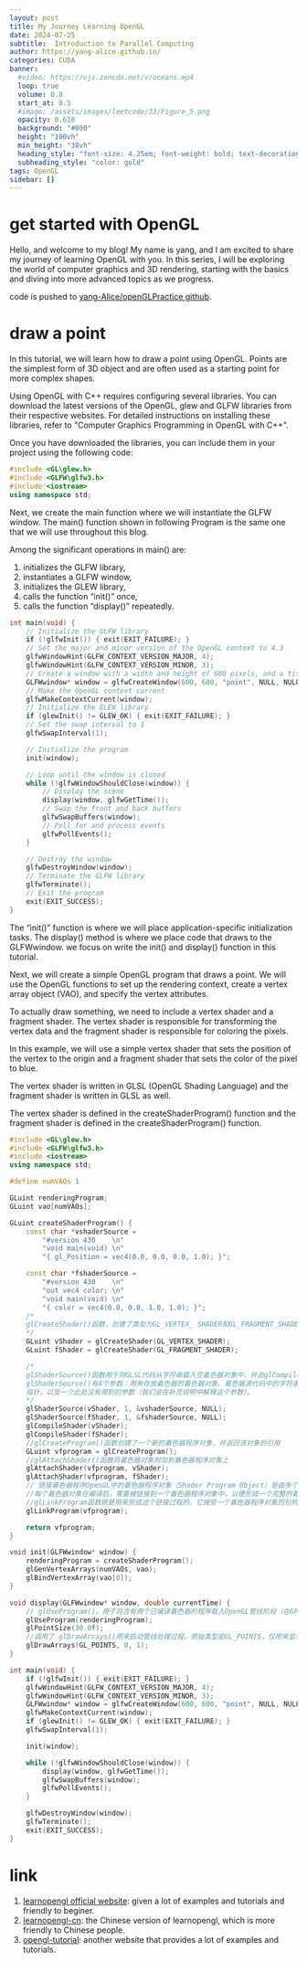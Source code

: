 ```yaml
---
layout: post
title: My Journey Learning OpenGL
date: 2024-07-25
subtitle:  Introduction to Parallel Computing
author: https://yang-alice.github.io/
categories: CUDA
banner:
  #video: https://vjs.zencdn.net/v/oceans.mp4
  loop: true
  volume: 0.8
  start_at: 8.5
  #image: /assets/images/leetcode/33/Figure_5.png
  opacity: 0.618
  background: "#000"
  height: "100vh"
  min_height: "38vh"
  heading_style: "font-size: 4.25em; font-weight: bold; text-decoration: underline"
  subheading_style: "color: gold"
tags: OpenGL
sidebar: []
---
```

# get started with OpenGL

Hello, and welcome to my blog! My name is yang, and I am excited to share my journey of learning OpenGL with you. In this series, I will be exploring the world of computer graphics and 3D rendering, starting with the basics and diving into more advanced topics as we progress.

code is pushed to [yang-Alice/openGLPractice github](https://github.com/yang-Alice/openGLPractice/tree/main).

# draw a point

In this tutorial, we will learn how to draw a point using OpenGL. Points are the simplest form of 3D object and are often used as a starting point for more complex shapes. 

Using OpenGL with C++ requires configuring several libraries. You can download the latest versions of the OpenGL, glew and GLFW libraries from their respective websites. For detailed instructions on installing these libraries, refer to "Computer Graphics Programming in OpenGL with C++".


Once you have downloaded the libraries, you can include them in your project using the following code:
```c++
#include <GL\glew.h>
#include <GLFW\glfw3.h>
#include <iostream>
using namespace std;
```

Next, we create the main function where we will instantiate the GLFW window.
The main() function shown in following Program is the same one that we will use throughout this blog. 

Among the significant operations in main() are:
1. initializes the GLFW library, 
2. instantiates a GLFW window, 
3. initializes the GLEW library, 
4. calls the function “init()” once, 
5. calls the function “display()” repeatedly.

```c++
int main(void) {
	// Initialize the GLFW library
	if (!glfwInit()) { exit(EXIT_FAILURE); }
	// Set the major and minor version of the OpenGL context to 4.3
	glfwWindowHint(GLFW_CONTEXT_VERSION_MAJOR, 4);
	glfwWindowHint(GLFW_CONTEXT_VERSION_MINOR, 3);
	// Create a window with a width and height of 600 pixels, and a title of "point"
	GLFWwindow* window = glfwCreateWindow(600, 600, "point", NULL, NULL);
	// Make the OpenGL context current
	glfwMakeContextCurrent(window);
	// Initialize the GLEW library
	if (glewInit() != GLEW_OK) { exit(EXIT_FAILURE); }
	// Set the swap interval to 1
	glfwSwapInterval(1);

	// Initialize the program
	init(window);

	// Loop until the window is closed
	while (!glfwWindowShouldClose(window)) {
		// Display the scene
		display(window, glfwGetTime());
		// Swap the front and back buffers
		glfwSwapBuffers(window);
		// Poll for and process events
		glfwPollEvents();
	}

	// Destroy the window
	glfwDestroyWindow(window);
	// Terminate the GLFW library
	glfwTerminate();
	// Exit the program
	exit(EXIT_SUCCESS);
}

```


The “init()” function is where we will place application-specific initialization tasks. The display() method is where we place code that draws to the GLFWwindow. we focus on write the init() and display() function in this tutorial.
 


Next, we will create a simple OpenGL program that draws a point. We will use the OpenGL functions to set up the rendering context, create a vertex array object (VAO), and specify the vertex attributes.

To actually draw something, we need to include a vertex shader and a fragment shader.
The vertex shader is responsible for transforming the vertex data and the fragment shader is responsible for coloring the pixels.


In this example, we will use a simple vertex shader that sets the position of the vertex to the origin and a fragment shader that sets the color of the pixel to blue.


The vertex shader is written in GLSL (OpenGL Shading Language) and the fragment shader is written in GLSL as well.


The vertex shader is defined in the createShaderProgram() function and the fragment shader is defined in the createShaderProgram() function.

```c++
#include <GL\glew.h>
#include <GLFW\glfw3.h>
#include <iostream>
using namespace std;

#define numVAOs 1

GLuint renderingProgram;
GLuint vao[numVAOs];

GLuint createShaderProgram() {
	const char *vshaderSource =
		"#version 430    \n"
		"void main(void) \n"
		"{ gl_Position = vec4(0.0, 0.0, 0.0, 1.0); }";

	const char *fshaderSource =
		"#version 430    \n"
		"out vec4 color; \n"
		"void main(void) \n"
		"{ color = vec4(0.0, 0.0, 1.0, 1.0); }";
	/*
	glCreateShader()函数，创建了类型为GL_VERTEX_ SHADER和GL_FRAGMENT_SHADER的着色器
	*/
	GLuint vShader = glCreateShader(GL_VERTEX_SHADER);
	GLuint fShader = glCreateShader(GL_FRAGMENT_SHADER);

	/*
	glShaderSource()函数用于将GLSL代码从字符串载入空着色器对象中，并由glCompileShader()编译各着色器。
	glShaderSource()有4个参数：用来存放着色器的着色器对象、着色器源代码中的字符串数量、包含源代码的字符串
	指针，以及一个此处没有用到的参数（我们会在补充说明中解释这个参数）。 
	*/
	glShaderSource(vShader, 1, &vshaderSource, NULL);
	glShaderSource(fShader, 1, &fshaderSource, NULL);
	glCompileShader(vShader);
	glCompileShader(fShader);
	//glCreateProgram()函数创建了一个新的着色器程序对象，并返回该对象的引用
	GLuint vfprogram = glCreateProgram();
	//glAttachShader()函数将着色器对象附加到着色器程序对象上
	glAttachShader(vfprogram, vShader);
	glAttachShader(vfprogram, fShader);
	// 链接着色器程序OpenGL中的着色器程序对象（Shader Program Object）是由多个着色器对象（如顶点着色器、片段着色器等）组合而成的。
	//每个着色器对象在编译后，需要被链接到一个着色器程序对象中，以便形成一个完整的着色器程序，这个程序可以被OpenGL渲染管线使用。
	//glLinkProgram函数就是用来完成这个链接过程的。它接受一个着色器程序对象的句柄作为参数，并尝试将所有已经附加到该程序对象上的着色器对象链接在一起。
	glLinkProgram(vfprogram);

	return vfprogram;
}

void init(GLFWwindow* window) {
	renderingProgram = createShaderProgram();
	glGenVertexArrays(numVAOs, vao);
	glBindVertexArray(vao[0]);
}

void display(GLFWwindow* window, double currentTime) {
	// glUseProgram()，用于将含有两个已编译着色器的程序载入OpenGL管线阶段（在GPU上！）。注意，glUseProgram()并没有运行着色器，它只是将着色器加载进硬件。 
	glUseProgram(renderingProgram);
	glPointSize(30.0f);
	//调用了 glDrawArrays()用来启动管线处理过程。原始类型是GL_POINTS，仅用来显示一个点。 
	glDrawArrays(GL_POINTS, 0, 1);
}

int main(void) {
	if (!glfwInit()) { exit(EXIT_FAILURE); }
	glfwWindowHint(GLFW_CONTEXT_VERSION_MAJOR, 4);
	glfwWindowHint(GLFW_CONTEXT_VERSION_MINOR, 3);
	GLFWwindow* window = glfwCreateWindow(600, 600, "point", NULL, NULL);
	glfwMakeContextCurrent(window);
	if (glewInit() != GLEW_OK) { exit(EXIT_FAILURE); }
	glfwSwapInterval(1);

	init(window);

	while (!glfwWindowShouldClose(window)) {
		display(window, glfwGetTime());
		glfwSwapBuffers(window);
		glfwPollEvents();
	}

	glfwDestroyWindow(window);
	glfwTerminate();
	exit(EXIT_SUCCESS);
}
```
# link
 
1. [learnopengl official website](https://learnopengl.com/ ): given a lot of examples and tutorials and friendly to beginer.
2. [learnopengl-cn](https://learnopengl-cn.github.io/): the Chinese version of learnopengl, which is more friendly to Chinese people.
3. [opengl-tutorial](https://www.opengl-tutorial.org/): another website that provides a lot of examples and tutorials.
 
 